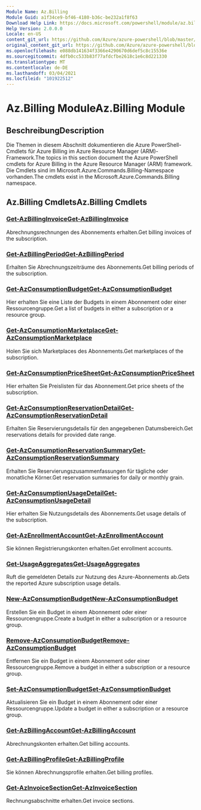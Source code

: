 ```yaml
---
Module Name: Az.Billing
Module Guid: a1f34ce9-bf46-4180-b36c-be232a1f8f63
Download Help Link: https://docs.microsoft.com/powershell/module/az.billing
Help Version: 2.0.0.0
Locale: en-US
content_git_url: https://github.com/Azure/azure-powershell/blob/master/src/Billing/Billing/help/Az.Billing.md
original_content_git_url: https://github.com/Azure/azure-powershell/blob/master/src/Billing/Billing/help/Az.Billing.md
ms.openlocfilehash: e088db141634f3366e4290670d6def5c8c15536e
ms.sourcegitcommit: 4dfb0cc533b83f77afdcfbe2618c1e6c8d221330
ms.translationtype: MT
ms.contentlocale: de-DE
ms.lasthandoff: 03/04/2021
ms.locfileid: "101922512"
---
```

# <span data-ttu-id="a62ab-101">Az.Billing Module</span><span class="sxs-lookup"><span data-stu-id="a62ab-101">Az.Billing Module</span></span>
## <span data-ttu-id="a62ab-102">Beschreibung</span><span class="sxs-lookup"><span data-stu-id="a62ab-102">Description</span></span>
<span data-ttu-id="a62ab-103">Die Themen in diesem Abschnitt dokumentieren die Azure PowerShell-Cmdlets für Azure Billing im Azure Resource Manager (ARM)-Framework.</span><span class="sxs-lookup"><span data-stu-id="a62ab-103">The topics in this section document the Azure PowerShell cmdlets for Azure Billing in the Azure Resource Manager (ARM) framework.</span></span> <span data-ttu-id="a62ab-104">Die Cmdlets sind im Microsoft.Azure.Commands.Billing-Namespace vorhanden.</span><span class="sxs-lookup"><span data-stu-id="a62ab-104">The cmdlets exist in the Microsoft.Azure.Commands.Billing namespace.</span></span>

## <span data-ttu-id="a62ab-105">Az.Billing Cmdlets</span><span class="sxs-lookup"><span data-stu-id="a62ab-105">Az.Billing Cmdlets</span></span>
### [<span data-ttu-id="a62ab-106">Get-AzBillingInvoice</span><span class="sxs-lookup"><span data-stu-id="a62ab-106">Get-AzBillingInvoice</span></span>](Get-AzBillingInvoice.md)
<span data-ttu-id="a62ab-107">Abrechnungsrechnungen des Abonnements erhalten.</span><span class="sxs-lookup"><span data-stu-id="a62ab-107">Get billing invoices of the subscription.</span></span>

### [<span data-ttu-id="a62ab-108">Get-AzBillingPeriod</span><span class="sxs-lookup"><span data-stu-id="a62ab-108">Get-AzBillingPeriod</span></span>](Get-AzBillingPeriod.md)
<span data-ttu-id="a62ab-109">Erhalten Sie Abrechnungszeiträume des Abonnements.</span><span class="sxs-lookup"><span data-stu-id="a62ab-109">Get billing periods of the subscription.</span></span>

### [<span data-ttu-id="a62ab-110">Get-AzConsumptionBudget</span><span class="sxs-lookup"><span data-stu-id="a62ab-110">Get-AzConsumptionBudget</span></span>](Get-AzConsumptionBudget.md)
<span data-ttu-id="a62ab-111">Hier erhalten Sie eine Liste der Budgets in einem Abonnement oder einer Ressourcengruppe.</span><span class="sxs-lookup"><span data-stu-id="a62ab-111">Get a list of budgets in either a subscription or a resource group.</span></span>

### [<span data-ttu-id="a62ab-112">Get-AzConsumptionMarketplace</span><span class="sxs-lookup"><span data-stu-id="a62ab-112">Get-AzConsumptionMarketplace</span></span>](Get-AzConsumptionMarketplace.md)
<span data-ttu-id="a62ab-113">Holen Sie sich Marketplaces des Abonnements.</span><span class="sxs-lookup"><span data-stu-id="a62ab-113">Get marketplaces of the subscription.</span></span>

### [<span data-ttu-id="a62ab-114">Get-AzConsumptionPriceSheet</span><span class="sxs-lookup"><span data-stu-id="a62ab-114">Get-AzConsumptionPriceSheet</span></span>](Get-AzConsumptionPriceSheet.md)
<span data-ttu-id="a62ab-115">Hier erhalten Sie Preislisten für das Abonnement.</span><span class="sxs-lookup"><span data-stu-id="a62ab-115">Get price sheets of the subscription.</span></span>

### [<span data-ttu-id="a62ab-116">Get-AzConsumptionReservationDetail</span><span class="sxs-lookup"><span data-stu-id="a62ab-116">Get-AzConsumptionReservationDetail</span></span>](Get-AzConsumptionReservationDetail.md)
<span data-ttu-id="a62ab-117">Erhalten Sie Reservierungsdetails für den angegebenen Datumsbereich.</span><span class="sxs-lookup"><span data-stu-id="a62ab-117">Get reservations details for provided date range.</span></span>

### [<span data-ttu-id="a62ab-118">Get-AzConsumptionReservationSummary</span><span class="sxs-lookup"><span data-stu-id="a62ab-118">Get-AzConsumptionReservationSummary</span></span>](Get-AzConsumptionReservationSummary.md)
<span data-ttu-id="a62ab-119">Erhalten Sie Reservierungszusammenfassungen für tägliche oder monatliche Körner.</span><span class="sxs-lookup"><span data-stu-id="a62ab-119">Get reservation summaries for daily or monthly grain.</span></span>

### [<span data-ttu-id="a62ab-120">Get-AzConsumptionUsageDetail</span><span class="sxs-lookup"><span data-stu-id="a62ab-120">Get-AzConsumptionUsageDetail</span></span>](Get-AzConsumptionUsageDetail.md)
<span data-ttu-id="a62ab-121">Hier erhalten Sie Nutzungsdetails des Abonnements.</span><span class="sxs-lookup"><span data-stu-id="a62ab-121">Get usage details of the subscription.</span></span>

### [<span data-ttu-id="a62ab-122">Get-AzEnrollmentAccount</span><span class="sxs-lookup"><span data-stu-id="a62ab-122">Get-AzEnrollmentAccount</span></span>](Get-AzEnrollmentAccount.md)
<span data-ttu-id="a62ab-123">Sie können Registrierungskonten erhalten.</span><span class="sxs-lookup"><span data-stu-id="a62ab-123">Get enrollment accounts.</span></span>

### [<span data-ttu-id="a62ab-124">Get-UsageAggregates</span><span class="sxs-lookup"><span data-stu-id="a62ab-124">Get-UsageAggregates</span></span>](Get-UsageAggregates.md)
<span data-ttu-id="a62ab-125">Ruft die gemeldeten Details zur Nutzung des Azure-Abonnements ab.</span><span class="sxs-lookup"><span data-stu-id="a62ab-125">Gets the reported Azure subscription usage details.</span></span>

### [<span data-ttu-id="a62ab-126">New-AzConsumptionBudget</span><span class="sxs-lookup"><span data-stu-id="a62ab-126">New-AzConsumptionBudget</span></span>](New-AzConsumptionBudget.md)
<span data-ttu-id="a62ab-127">Erstellen Sie ein Budget in einem Abonnement oder einer Ressourcengruppe.</span><span class="sxs-lookup"><span data-stu-id="a62ab-127">Create a budget in either a subscription or a resource group.</span></span>

### [<span data-ttu-id="a62ab-128">Remove-AzConsumptionBudget</span><span class="sxs-lookup"><span data-stu-id="a62ab-128">Remove-AzConsumptionBudget</span></span>](Remove-AzConsumptionBudget.md)
<span data-ttu-id="a62ab-129">Entfernen Sie ein Budget in einem Abonnement oder einer Ressourcengruppe.</span><span class="sxs-lookup"><span data-stu-id="a62ab-129">Remove a budget in either a subscription or a resource group.</span></span>

### [<span data-ttu-id="a62ab-130">Set-AzConsumptionBudget</span><span class="sxs-lookup"><span data-stu-id="a62ab-130">Set-AzConsumptionBudget</span></span>](Set-AzConsumptionBudget.md)
<span data-ttu-id="a62ab-131">Aktualisieren Sie ein Budget in einem Abonnement oder einer Ressourcengruppe.</span><span class="sxs-lookup"><span data-stu-id="a62ab-131">Update a budget in either a subscription or a resource group.</span></span>

### [<span data-ttu-id="a62ab-132">Get-AzBillingAccount</span><span class="sxs-lookup"><span data-stu-id="a62ab-132">Get-AzBillingAccount</span></span>](Get-AzBillingAccount.md)
<span data-ttu-id="a62ab-133">Abrechnungskonten erhalten.</span><span class="sxs-lookup"><span data-stu-id="a62ab-133">Get billing accounts.</span></span>

### [<span data-ttu-id="a62ab-134">Get-AzBillingProfile</span><span class="sxs-lookup"><span data-stu-id="a62ab-134">Get-AzBillingProfile</span></span>](Get-AzBillingProfile.md)
<span data-ttu-id="a62ab-135">Sie können Abrechnungsprofile erhalten.</span><span class="sxs-lookup"><span data-stu-id="a62ab-135">Get billing profiles.</span></span>

### [<span data-ttu-id="a62ab-136">Get-AzInvoiceSection</span><span class="sxs-lookup"><span data-stu-id="a62ab-136">Get-AzInvoiceSection</span></span>](Get-AzInvoiceSection.md)
<span data-ttu-id="a62ab-137">Rechnungsabschnitte erhalten.</span><span class="sxs-lookup"><span data-stu-id="a62ab-137">Get invoice sections.</span></span>

